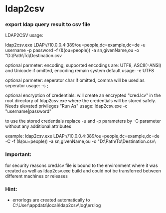# ldap2csv
### export ldap query result to csv file

LDAP2CSV usage:

ldap2csv.exe LDAP://10.0.0.4:389/ou=people,dc=example,dc=de -u username -p password 
-f (&(ou=people)) -a sn,givenName,ou -o \"D:\\Path\\To\\Destination.csv

optional parmeter: encoding, supported encodings are: UTF8, ASCII(=ANSI) and Unicode
if omitted, encoding remain system default
usage: -e UTF8

optional parmeter: seperator char
if omitted, comma will be used as seperator
usage: -s ;

optional encryption of credentials:
will create an encrypted \"cred.lcv\" in the root directory of ldap2csv.exe
where the credentials will be stored safely. Needs elevated privileges "Run As"
usage: ldap2csv.exe -c "username|password"

to use the stored credentials replace -u and -p parameters by -C parameter
without any additional attributes

example:
ldap2csv.exe LDAP://10.0.0.4:389/ou=people,dc=example,dc=de -C -f (&(ou=people)) -a sn,givenName,ou 
-o \"D:\\Path\\To\\Destination.csv\

### Important: 
for security reasons cred.lcv file is bound to the environment where it was created as well as ldap2csv.exe build and could not be transferred between different machines or releases
            
### Hint:
+ errorlogs are created automatically to C:\User\appdata\local\ldap2csv\log\err.log

